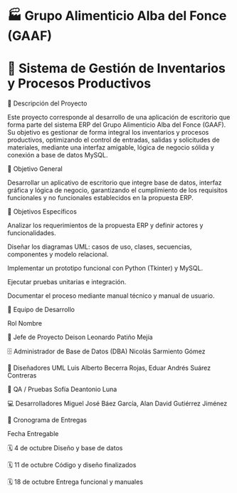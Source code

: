 # 🏭 Grupo Alimenticio Alba del Fonce (GAAF)
# 🧾 Sistema de Gestión de Inventarios y Procesos Productivos
📖 Descripción del Proyecto

Este proyecto corresponde al desarrollo de una aplicación de escritorio que forma parte del sistema ERP del Grupo Alimenticio Alba del Fonce (GAAF).
Su objetivo es gestionar de forma integral los inventarios y procesos productivos, optimizando el control de entradas, salidas y solicitudes de materiales, mediante una interfaz amigable, lógica de negocio sólida y conexión a base de datos MySQL.


🎯 Objetivo General

Desarrollar un aplicativo de escritorio que integre base de datos, interfaz gráfica y lógica de negocio, garantizando el cumplimiento de los requisitos funcionales y no funcionales establecidos en la propuesta ERP.


🎯 Objetivos Específicos

Analizar los requerimientos de la propuesta ERP y definir actores y funcionalidades.

Diseñar los diagramas UML: casos de uso, clases, secuencias, componentes y modelo relacional.

Implementar un prototipo funcional con Python (Tkinter) y MySQL.

Ejecutar pruebas unitarias e integración.

Documentar el proceso mediante manual técnico y manual de usuario.



👥 Equipo de Desarrollo

Rol	Nombre

🧠 Jefe de Proyecto	Deison Leonardo Patiño Mejía

🗄️ Administrador de Base de Datos (DBA)	Nicolás Sarmiento Gómez

🧩 Diseñadores UML	Luis Alberto Becerra Rojas, Eduar Andrés Suárez Contreras

🧪 QA / Pruebas	Sofía Deantonio Luna

💻 Desarrolladores	Miguel José Báez García, Alan David Gutiérrez Jiménez


🧪 Cronograma de Entregas

Fecha	Entregable

🗓️ 4 de octubre	Diseño y base de datos

🗓️ 11 de octubre	Código y diseño finalizados

🗓️ 18 de octubre	Entrega funcional y manuales
